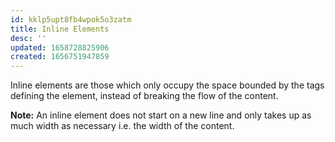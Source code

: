 ```yaml
---
id: kklp5upt8fb4wpok5o3zatm
title: Inline Elements
desc: ''
updated: 1658728825906
created: 1656751947859
---
```


Inline elements are those which only occupy the space bounded by the tags defining the element, instead of breaking the flow of the content.

**Note:** An inline element does not start on a new line and only takes up as much width as necessary i.e. the width of the content.
